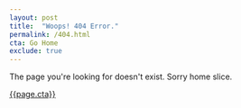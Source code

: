 ```yaml
---
layout: post
title:  "Woops! 404 Error."
permalink: /404.html
cta: Go Home
exclude: true
---
```


<p class="text-center">The page you're looking for doesn't exist. Sorry home slice. </p>

<a class="btn btn-project" href="{{site.url}}">{{page.cta}}</a>
